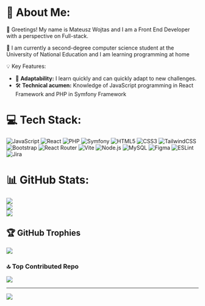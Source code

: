 # 💫 About Me:
👋 Greetings! My name is Mateusz Wojtas and I am a Front End Developer with a perspective on Full-stack.

🚀 I am currently a second-degree computer science student at the University of National Education and I am learning programming at home

💡 Key Features:
- 🔄 **Adaptability:** I learn quickly and can quickly adapt to new challenges.
- 🛠️ **Technical acumen:** Knowledge of JavaScript programming in React Framework and PHP in Symfony Framework

# 💻 Tech Stack:
![JavaScript](https://img.shields.io/badge/javascript-%23323330.svg?style=for-the-badge&logo=javascript&logoColor=%23F7DF1E) ![React](https://img.shields.io/badge/react-%2320232a.svg?style=for-the-badge&logo=react&logoColor=%2361DAFB)  ![PHP](https://img.shields.io/badge/PHP-777BB4?logo=php&logoColor=fff&style=for-the-badge) ![Symfony](https://img.shields.io/badge/Symfony-0?style=for-the-badge&logo=Symfony&logoColor=white&color=black) ![HTML5](https://img.shields.io/badge/html5-%23E34F26.svg?style=for-the-badge&logo=html5&logoColor=white) ![CSS3](https://img.shields.io/badge/css3-%231572B6.svg?style=for-the-badge&logo=css3&logoColor=white) ![TailwindCSS](https://img.shields.io/badge/tailwindcss-%2338B2AC.svg?style=for-the-badge&logo=tailwind-css&logoColor=white) ![Bootstrap](https://img.shields.io/badge/bootstrap-%238511FA.svg?style=for-the-badge&logo=bootstrap&logoColor=white) ![React Router](https://img.shields.io/badge/React_Router-CA4245?style=for-the-badge&logo=react-router&logoColor=white) ![Vite](https://img.shields.io/badge/vite-%23646CFF.svg?style=for-the-badge&logo=vite&logoColor=white) ![Node.js](https://camo.githubusercontent.com/77529a717c264d23c52b5658ea64140f4b98f0d200ccbfff25e33e004c0c3414/68747470733a2f2f696d672e736869656c64732e696f2f62616467652f4e6f64652e6a732d3546413034453f7374796c653d666f722d7468652d6261646765266c6f676f3d4e6f64652e6a73266c6f676f436f6c6f723d464646464646) ![MySQL](https://img.shields.io/badge/mysql-%2300000f.svg?style=for-the-badge&logo=mysql&logoColor=white) ![Figma](https://img.shields.io/badge/figma-%23F24E1E.svg?style=for-the-badge&logo=figma&logoColor=white) ![ESLint](https://img.shields.io/badge/ESLint-4B3263?style=for-the-badge&logo=eslint&logoColor=white) ![Jira](https://img.shields.io/badge/jira-%230A0FFF.svg?style=for-the-badge&logo=jira&logoColor=white)

# 📊 GitHub Stats:
![](https://github-readme-stats.vercel.app/api?username=Matecek&theme=dark&hide_border=false&include_all_commits=false&count_private=false)<br/>
![](https://github-readme-streak-stats.herokuapp.com/?user=Matecek&theme=dark&hide_border=false)<br/>
![](https://github-readme-stats.vercel.app/api/top-langs/?username=Matecek&theme=dark&hide_border=false&include_all_commits=false&count_private=false&layout=compact)

## 🏆 GitHub Trophies
![](https://github-profile-trophy.vercel.app/?username=Matecek&theme=onedark&no-frame=true&no-bg=false&margin-w=4)

### 🔝 Top Contributed Repo
![](https://github-contributor-stats.vercel.app/api?username=Matecek&limit=5&theme=onedark&combine_all_yearly_contributions=true)

---
[![](https://visitcount.itsvg.in/api?id=Matecek&icon=0&color=0)](https://visitcount.itsvg.in)

<!-- Proudly created with GPRM ( https://gprm.itsvg.in ) -->



